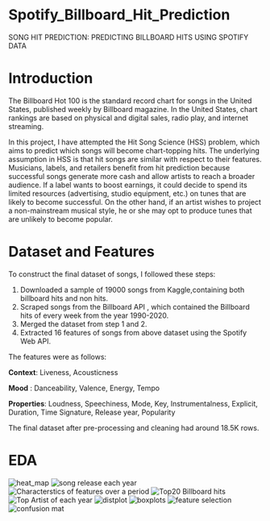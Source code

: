 # Spotify_Billboard_Hit_Prediction
SONG HIT PREDICTION: PREDICTING BILLBOARD HITS USING SPOTIFY DATA
# Introduction
The Billboard Hot 100 is the standard record chart for songs in the United States, published weekly by Billboard magazine. In the United States, chart rankings are based on physical and digital sales, radio play, and internet streaming.

In this project, I have attempted the Hit Song Science (HSS) problem, which aims to predict which songs
will become chart-topping hits. The underlying assumption
in HSS is that hit songs are similar with respect to their features. 
Musicians, labels, and retailers benefit from hit prediction because successful songs generate more cash and allow artists to reach a broader audience. If a label wants to boost earnings, it could decide to spend its limited resources (advertising, studio equipment, etc.) on tunes that are likely to become successful. On the other hand, if an artist wishes to project a non-mainstream musical style, he or she may opt to produce tunes that are unlikely to become popular.
# Dataset and Features
To construct the final dataset of songs, I followed these steps:
1) Downloaded a sample of 19000 songs from Kaggle,containing both billboard hits and non hits.
2) Scraped songs from the Billboard API , which contained the Billboard hits of every week from the year 1990-2020.
3) Merged the dataset from step 1 and 2.
4) Extracted 16 features of songs from above dataset using the Spotify Web API.

The features were as follows:

**Context**: Liveness, Acousticness

**Mood** : Danceability, Valence, Energy, Tempo

**Properties**: Loudness, Speechiness, Mode, Key, Instrumentalness, Explicit, Duration, Time Signature, Release year, Popularity

The final dataset after pre-processing and cleaning had around 18.5K rows.

# EDA
![heat_map](https://user-images.githubusercontent.com/66065738/149577551-ac4c6f90-7727-4bc1-a667-e3104ba24b41.png)
![song release each year](https://user-images.githubusercontent.com/66065738/149577554-a9088a2e-9108-4a04-a092-48945235a2c8.png)
![Characterstics of features over a period](https://user-images.githubusercontent.com/66065738/149577564-2fcff73c-db6f-4cff-8472-3e5e5f0f4ea9.png)
![Top20 Billboard hits](https://user-images.githubusercontent.com/66065738/149577558-8ddcfcc8-6f59-4678-9ca0-f7466ed494b1.png)
![Top Artist of each year](https://user-images.githubusercontent.com/66065738/149577556-1dd7d205-3009-418a-a4a2-34016a354f3a.png)
![distplot](https://user-images.githubusercontent.com/66065738/149577541-746d73a3-4ad6-4d4e-a4cb-31407eefd50c.png)
![boxplots](https://user-images.githubusercontent.com/66065738/149577562-2ae19921-c5b5-4b12-a4a4-bae27fde36a2.png)
![feature selection](https://user-images.githubusercontent.com/66065738/149577546-6b41dbdc-101c-446a-af05-c82dbecf9bc5.png)
![confusion mat](https://user-images.githubusercontent.com/66065738/149577540-18760e71-4cf9-4457-b8a6-c74b4ae0a5ca.png)
